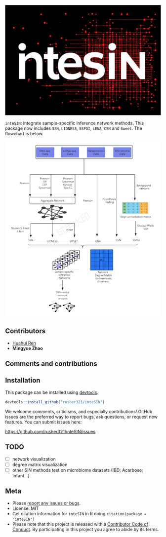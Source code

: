 <img src="data/logo.png" width="600">

`inteSIN`: integrate sample-specific inference network methods. This package now includes `SSN`, `LIONESS`, `SSPGI`, `iENA`, `CSN` and `Sweet`. The flowchart is below. 

<p align="center"><img src="data/flow.png" width="500"></p>

Contributors
------------

-   [Huahui Ren](https://github.com/rusher321)
-   **Mingyue Zhao**

Comments and contributions
--------------------------

Installation
------------

This package can be installed using [devtools](http://cran.r-project.org/web/packages/devtools/index.html).

``` r
devtools::install_github('rusher321/inteSIN')
```

We welcome comments, criticisms, and especially contributions! GitHub
issues are the preferred way to report bugs, ask questions, or request
new features. You can submit issues here:

<https://github.com/rusher321/inteSIN/issues>

TODO
------------
- [ ] network visualization
- [ ] degree matrix visualization
- [ ] other SIN methods test on microbiome datasets (IBD; Acarbose; Infant...)

Meta
----

-   Please [report any issues or
    bugs](https://github.com/rusher321/inteSIN/issues).
-   License: MIT
-   Get citation information for `inteSIN` in R doing
    `citation(package = 'inteSIN')`
-   Please note that this project is released with a [Contributor Code
    of Conduct](CONDUCT.md). By participating in this project you agree
    to abide by its terms.
